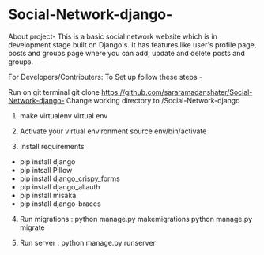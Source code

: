 # Social-Network-django-
About project-
This is a basic social network website which is in development stage built on Django's. It has features like user's profile page, posts and groups page where you can add, update and delete posts and groups.

For Developers/Contributers: To Set up follow these steps -

Run on git terminal
 git clone https://github.com/sararamadanshater/Social-Network-django-
Change working directory to /Social-Network-django

1) make virtualenv
 virtual env <env-name>
 
2) Activate your virtual environment
 source env/bin/activate
 
3) Install requirements
 - pip install django 
 - pip intsall Pillow 
 - pip install django_crispy_forms 
 - pip install django_allauth 
 - pip install misaka 
 - pip install django-braces 
 
4) Run migrations :
 python manage.py makemigrations
 python manage.py migrate
 
5) Run server :
 python manage.py runserver 
